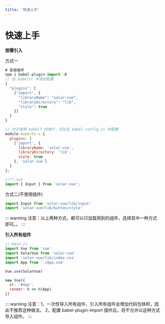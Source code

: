 ```yaml
---
title: '快速上手'
---
```


# 快速上手

**按需引入**

方式一

```javascript
# 安装插件
npm i babel-plugin-import -D
// 在.babelrc 中添加配置
{
  "plugins": [
    ["import", {
      "libraryName": "solar-vue",
      "libraryDirectory": "lib",
      "style": true
    }]
  ]
}

// 对于使用 babel7 的用户，可以在 babel.config.js 中配置
module.exports = {
  plugins: [
    ['import', {
      libraryName: 'solar-vue',
      libraryDirectory: 'lib',
      style: true
    }, 'solar-vue']
  ]
};

//**.vue
import { Input } from 'solar-vue';


```

方式二(不使用插件)

```javascript
import Input from 'solar-vue/lib/input'
import 'solar-vue/lib/button/style'
```

<ClientOnly>
::: warning
注意：以上两种方式，都可以只加载用到的组件，选择其中一种方式即可。。
:::
</ClientOnly>

**引入所有组件**

```javascript
// main.js
import Vue from 'vue'
import SolarVue from 'solar-vue'
import 'solar-vue/lib/index.css'
import App from './App.vue'

Vue.use(SolarVue)

new Vue({
  el: '#app',
  render: h => h(App)
})
```

<ClientOnly>
::: warning
注意：1，一次性导入所有组件，引入所有组件会增加代码包体积，因此不推荐这种做法。
2，配置 babel-plugin-import 插件后，将不允许以这种方式导入组件。
:::
</ClientOnly>
